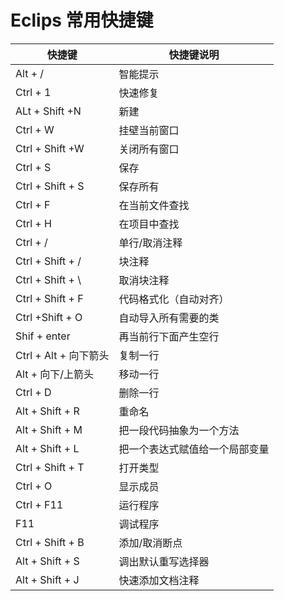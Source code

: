 # Eclips 常用快捷键



| 快捷键                | 快捷键说明                     |
| --------------------- | ------------------------------ |
| Alt + /               | 智能提示                       |
| Ctrl + 1              | 快速修复                       |
| ALt + Shift +N        | 新建                           |
| Ctrl + W              | 挂壁当前窗口                   |
| Ctrl  + Shift +W      | 关闭所有窗口                   |
| Ctrl + S              | 保存                           |
| Ctrl + Shift + S      | 保存所有                       |
| Ctrl + F              | 在当前文件查找                 |
| Ctrl + H              | 在项目中查找                   |
| Ctrl + /              | 单行/取消注释                  |
| Ctrl + Shift + /      | 块注释                         |
| Ctrl + Shift + \      | 取消块注释                     |
| Ctrl + Shift + F      | 代码格式化（自动对齐）         |
| Ctrl +Shift + O       | 自动导入所有需要的类           |
| Shif + enter          | 再当前行下面产生空行           |
| Ctrl + Alt + 向下箭头 | 复制一行                       |
| Alt + 向下/上箭头     | 移动一行                       |
| Ctrl + D              | 删除一行                       |
| Alt + Shift + R       | 重命名                         |
| Alt + Shift + M       | 把一段代码抽象为一个方法       |
| Alt  + Shift + L      | 把一个表达式赋值给一个局部变量 |
| Ctrl + Shift + T      | 打开类型                       |
| Ctrl + O              | 显示成员                       |
| Ctrl + F11            | 运行程序                       |
| F11                   | 调试程序                       |
| Ctrl + Shift + B      | 添加/取消断点                  |
| Alt + Shift + S       | 调出默认重写选择器             |
| Alt + Shift + J       | 快速添加文档注释               |



